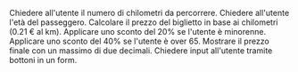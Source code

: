 Chiedere all'utente il numero di chilometri da percorrere.
Chiedere all'utente l'età del passeggero.
Calcolare il prezzo del biglietto in base ai chilometri (0.21 € al km).
Applicare uno sconto del 20% se l'utente è minorenne.
Applicare uno sconto del 40% se l'utente è over 65.
Mostrare il prezzo finale con un massimo di due decimali.
Chiedere input all'utente tramite bottoni in un form.